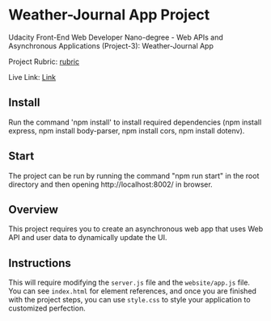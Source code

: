 # Weather-Journal App Project

Udacity Front-End Web Developer Nano-degree - Web APIs and Asynchronous Applications (Project-3): Weather-Journal App

Project Rubric: [rubric](https://review.udacity.com/#!/rubrics/4671/view)

Live Link: [Link](https://weather-journal-app-udacity-fend.onrender.com/)

## Install

Run the command 'npm install' to install required dependencies (npm install express, npm install body-parser, npm install cors, npm install dotenv).

## Start

The project can be run by running the command "npm run start" in the root directory and then opening http://localhost:8002/ in browser.

## Overview

This project requires you to create an asynchronous web app that uses Web API and user data to dynamically update the UI.

## Instructions

This will require modifying the `server.js` file and the `website/app.js` file. You can see `index.html` for element references, and once you are finished with the project steps, you can use `style.css` to style your application to customized perfection.

